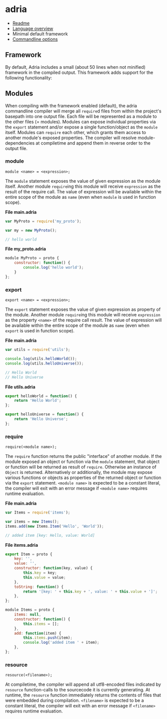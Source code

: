 adria
=====

- <a href="/sinesc/adria/blob/master/README.md">Readme</a>
- <a href="/sinesc/adria/blob/master/doc/overview.md">Language overview</a>
- Minimal default framework
- <a href="/sinesc/adria/blob/master/doc/commandline.md">Commandline options</a>

Framework
---------

By default, Adria includes a small (about 50 lines when not minified) framework in the compiled output. This framework adds support for the following functionality:

## Modules

When compiling with the framework enabled (default), the adria commandline compiler will merge all `require`d files from within the project's basepath into one output file.
Each file will be represented as a module to the other files (= modules). Modules can expose individual properties via the `export` statement and/or expose a single function/object as the `module` itself.
Modules can `require` each other, which grants them access to another module's exposed properties. The compiler will resolve module-dependencies at compiletime and append them in reverse order to the output file.

### module

`module <name> = <expression>;`

The `module` statement exposes the value of given expression as the module itself. Another module `require`ing this module will receive `expression` as the result of the require call.
The value of expression will be available within the entire scope of the module as `name` (even when `module` is used in function scope).

**File main.adria**

```javascript
var MyProto = require('my_proto');

var my = new MyProto();

// hello world
```

**File my_proto.adria**

```javascript
module MyProto = proto {
    constructor: function() {
        console.log('hello world');
    }
};
```

### export

`export <name> = <expression>;`

The `export` statement exposes the value of given expression as property of the module. Another module `require`ing this module will receive `expression` as the property `<name>` of the require call result.
The value of expression will be available within the entire scope of the module as `name` (even when `export` is used in function scope).

**File main.adria**

```javascript
var utils = require('utils');

console.log(utils.helloWorld());
console.log(utils.helloUniverse());

// Hello World
// Hello Universe
```

**File utils.adria**

```javascript
export helloWorld = function() {
    return 'Hello World';
};

export helloUniverse = function() {
    return 'Hello Universe';
};
```

### require

`require(<module name>);`

The `require` function returns the public "interface" of another module. If the module exposed an object or function via the `module` statement, that object or function will be returned as result of `require`. Otherwise an instance of `Object` is returned.
Alternatively or additionally, the module may expose various functions or objects as properties of the returned object or function via the `export` statement.
`<module name>` is expected to be a constant literal, the compiler will exit with an error message if `<module name>` requires runtime evaluation.

**File main.adria**

```javascript
var Items = require('items');

var items = new Items();
items.add(new Items.Item('Hello', 'World'));

// added item [key: Hello, value: World]
```

**File items.adria**

```javascript
export Item = proto {
    key: '',
    value: '',
    constructor: function(key, value) {
        this.key = key;
        this.value = value;
    },
    toString: function() {
        return '[key: ' + this.key + ', value: ' + this.value + ']';
    },
};

module Items = proto {
    items: null,
    constructor: function() {
        this.items = [];
    },
    add: function(item) {
        this.items.push(item);
        console.log('added item ' + item);
    },
};
```

### resource

`resource(<filename>);`

At compiletime, the compiler will append all utf8-encoded files indicated by `resource` function-calls to the sourcecode it is currently generating.
At runtime, the `resource` function immediately returns the contents of files that were embedded during compilation.
`<filename>` is expected to be a constant literal, the compiler will exit with an error message if `<filename>` requires runtime evaluation.

